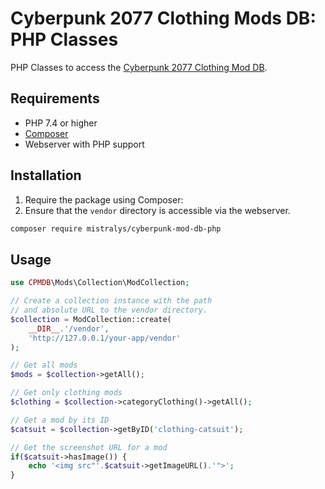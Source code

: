 # Cyberpunk 2077 Clothing Mods DB: PHP Classes

PHP Classes to access the [Cyberpunk 2077 Clothing Mod DB](https://github.com/Mistralys/cyberpunk-mod-db).

## Requirements

- PHP 7.4 or higher
- [Composer](https://getcomposer.org/)
- Webserver with PHP support

## Installation

1. Require the package using Composer:
2. Ensure that the `vendor` directory is accessible via the webserver.

```bash
composer require mistralys/cyberpunk-mod-db-php
```

## Usage

```php
use CPMDB\Mods\Collection\ModCollection;

// Create a collection instance with the path
// and absolute URL to the vendor directory.
$collection = ModCollection::create(
    __DIR__.'/vendor',
    'http://127.0.0.1/your-app/vendor'
);

// Get all mods
$mods = $collection->getAll();

// Get only clothing mods
$clothing = $collection->categoryClothing()->getAll();

// Get a mod by its ID
$catsuit = $collection->getByID('clothing-catsuit');

// Get the screenshot URL for a mod
if($catsuit->hasImage()) {
    echo '<img src"'.$catsuit->getImageURL().'">';
}
```
